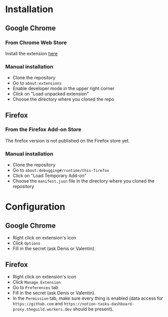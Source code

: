# Installation

## Google Chrome

### From Chrome Web Store

Install the extension [here](https://chromewebstore.google.com/detail/the-guild-helper/dbnefnepgjnoidmnfinndeamkbbiliok)

### Manual installation

- Clone the repository
- Go to `about:extensions`
- Enable developer mode in the upper right corner
- Click on "Load unpacked extension"
- Choose the directory where you cloned the repo

## Firefox

### From the Firefox Add-on Store

The firefox version is not published on the Firefox store yet.

### Manual installation

- Clone the repository
- Go to `about:debugging#/runtime/this-firefox`
- Click on "Load Temporary Add-on"
- Choose the `manifest.json` file in the directory where you cloned the repository

# Configuration

## Google Chrome

- Right click on extension's icon
- Click `Options`
- Fill in the secret (ask Denis or Valentin).

## Firefox

- Right click on extension's icon
- Click `Manage Extension`
- Go to `Preferences` tab
- Fill in the secret (ask Denis or Valentin).
- In the `Permission` tab, make sure every thing is enabled (data access for `https://github.com` and `https://notion-tasks-dashboard-proxy.theguild.workers.dev` should be present).
